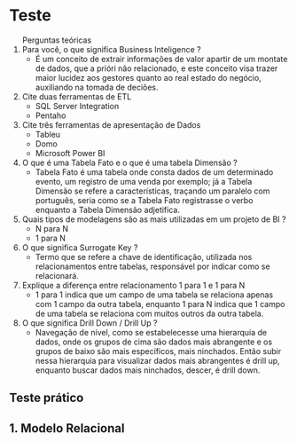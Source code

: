 <h1>Teste</h1>

<ol>Perguntas teóricas
    <li>Para você, o que significa Business Inteligence ? 
        <ul>
            <li>É um conceito de extrair informações de valor apartir de um montate de dados, que a prióri não relacionado, e este conceito visa trazer maior lucidez aos gestores quanto ao real estado do negócio, auxiliando na tomada de deciões.</li>
        </ul>
    </li>
    <li>Cite duas ferramentas de ETL
        <ul>
            <li> SQL Server Integration</li>
            <li>Pentaho</li>
        </ul>
    </li>
    <li>Cite três ferramentas de apresentação de Dados
        <ul>
            <li>Tableu</li>
            <li>Domo</li>
            <li>Microsoft Power BI</li>
        </ul>
    </li>
    <li>O que é uma Tabela Fato e o que é uma tabela Dimensão ?
        <ul>
            <li>Tabela Fato é uma tabela onde consta dados de um determinado evento, um registro de uma venda por exemplo; já a Tabela Dimensão se refere a características, traçando um paralelo com português, seria como se a Tabela Fato registrasse o verbo enquanto a Tabela Dimensão adjetifica.</li>
        </ul>
    </li>
    <li>Quais tipos de modelagens são as mais utilizadas em um projeto de BI ?
        <ul>
            <li>N para N</li>
            <li>1 para N</li>
        </ul>
    </li>
    <li> O que significa Surrogate Key ? 
        <ul>
            <li>Termo que se refere a chave de identificação, utilizada nos relacionamentos entre tabelas, responsável por indicar como se relacionará.</li>
        </ul>
    </li>
    <li>Explique a diferença entre relacionamento 1 para 1 e 1 para N 
        <ul>
            <li>1 para 1 indica que um campo de uma tabela se relaciona apenas com 1 campo da outra tabela, enquanto 1 para N indica que 1 campo de uma tabela se relaciona com muitos outros da outra tabela.</li>
        </ul>
    </li>
    <li>O que significa Drill Down / Drill Up ?
        <ul>
            <li>Navegação de nível, como se estabelecesse uma hierarquia de dados, onde os grupos de cima são dados mais abrangente e os grupos de baixo são mais específicos, mais ninchados. Então subir nessa hierarquia para visualizar dados mais abrangentes é drill up, enquanto buscar dados mais ninchados, descer, é drill down. </li>
        </ul>
    </li>
</ol>


<h2> Teste prático</h2>
<h2>1. Modelo Relacional</h2>

